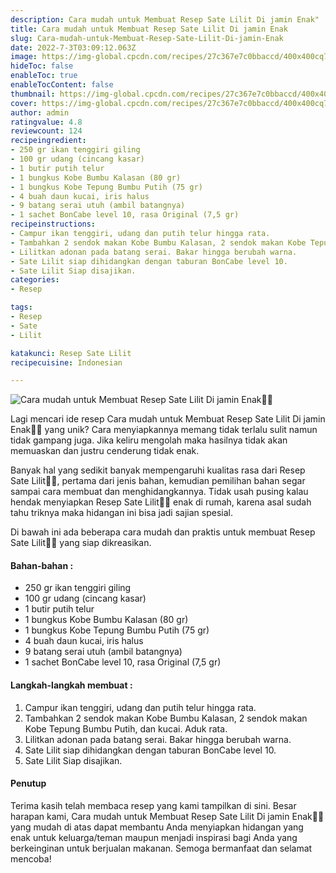 ```yaml
---
description: Cara mudah untuk Membuat Resep Sate Lilit Di jamin Enak"
title: Cara mudah untuk Membuat Resep Sate Lilit Di jamin Enak
slug: Cara-mudah-untuk-Membuat-Resep-Sate-Lilit-Di-jamin-Enak
date: 2022-7-3T03:09:12.063Z
image: https://img-global.cpcdn.com/recipes/27c367e7c0bbaccd/400x400cq70/photo.jpg
hideToc: false
enableToc: true
enableTocContent: false
thumbnail: https://img-global.cpcdn.com/recipes/27c367e7c0bbaccd/400x400cq70/photo.jpg
cover: https://img-global.cpcdn.com/recipes/27c367e7c0bbaccd/400x400cq70/photo.jpg
author: admin
ratingvalue: 4.8
reviewcount: 124
recipeingredient:
- 250 gr ikan tenggiri giling
- 100 gr udang (cincang kasar)
- 1 butir putih telur
- 1 bungkus Kobe Bumbu Kalasan (80 gr)
- 1 bungkus Kobe Tepung Bumbu Putih (75 gr)
- 4 buah daun kucai, iris halus
- 9 batang serai utuh (ambil batangnya)
- 1 sachet BonCabe level 10, rasa Original (7,5 gr)
recipeinstructions:
- Campur ikan tenggiri, udang dan putih telur hingga rata.
- Tambahkan 2 sendok makan Kobe Bumbu Kalasan, 2 sendok makan Kobe Tepung Bumbu Putih, dan kucai. Aduk rata.
- Lilitkan adonan pada batang serai. Bakar hingga berubah warna.
- Sate Lilit siap dihidangkan dengan taburan BonCabe level 10.
- Sate Lilit Siap disajikan.
categories:
- Resep

tags:
- Resep
- Sate
- Lilit

katakunci: Resep Sate Lilit
recipecuisine: Indonesian

---
```


![Cara mudah untuk Membuat Resep Sate Lilit Di jamin Enak👩‍🍳](https://img-global.cpcdn.com/recipes/27c367e7c0bbaccd/400x400cq70/photo.jpg)

Lagi mencari ide resep Cara mudah untuk Membuat Resep Sate Lilit Di jamin Enak👩‍🍳 yang unik? Cara menyiapkannya memang tidak terlalu sulit namun tidak gampang juga. Jika keliru mengolah maka hasilnya tidak akan memuaskan dan justru cenderung tidak enak.

Banyak hal yang sedikit banyak mempengaruhi kualitas rasa dari Resep Sate Lilit👩‍🍳, pertama dari jenis bahan, kemudian pemilihan bahan segar sampai cara membuat dan menghidangkannya. Tidak usah pusing kalau hendak menyiapkan Resep Sate Lilit👩‍🍳 enak di rumah, karena asal sudah tahu triknya maka hidangan ini bisa jadi sajian spesial.

Di bawah ini ada beberapa cara mudah dan praktis untuk membuat Resep Sate Lilit👩‍🍳 yang siap dikreasikan.

<!--inarticleads1-->

#### Bahan-bahan :

- 250 gr ikan tenggiri giling
- 100 gr udang (cincang kasar)
- 1 butir putih telur
- 1 bungkus Kobe Bumbu Kalasan (80 gr)
- 1 bungkus Kobe Tepung Bumbu Putih (75 gr)
- 4 buah daun kucai, iris halus
- 9 batang serai utuh (ambil batangnya)
- 1 sachet BonCabe level 10, rasa Original (7,5 gr)

<!--inarticleads2-->

#### Langkah-langkah membuat :

1. Campur ikan tenggiri, udang dan putih telur hingga rata.
1. Tambahkan 2 sendok makan Kobe Bumbu Kalasan, 2 sendok makan Kobe Tepung Bumbu Putih, dan kucai. Aduk rata.
1. Lilitkan adonan pada batang serai. Bakar hingga berubah warna.
1. Sate Lilit siap dihidangkan dengan taburan BonCabe level 10.
1. Sate Lilit Siap disajikan.

#### Penutup

Terima kasih telah membaca resep yang kami tampilkan di sini. Besar harapan kami, Cara mudah untuk Membuat Resep Sate Lilit Di jamin Enak👩‍🍳 yang mudah di atas dapat membantu Anda menyiapkan hidangan yang enak untuk keluarga/teman maupun menjadi inspirasi bagi Anda yang berkeinginan untuk berjualan makanan. Semoga bermanfaat dan selamat mencoba!